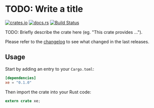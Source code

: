 # TODO: Write a title

[![crates.io](https://img.shields.io/crates/v/xe.svg)](https://crates.io/crates/xe)
[![docs.rs](https://docs.rs/xe/badge.svg)](https://docs.rs/xe/)
[![Build Status](https://travis-ci.org/jonas-schievink/xe.svg?branch=master)](https://travis-ci.org/jonas-schievink/xe)

TODO: Briefly describe the crate here (eg. "This crate provides ...").

Please refer to the [changelog](CHANGELOG.md) to see what changed in the last
releases.

## Usage

Start by adding an entry to your `Cargo.toml`:

```toml
[dependencies]
xe = "0.1.0"
```

Then import the crate into your Rust code:

```rust
extern crate xe;
```
